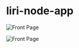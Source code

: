 # liri-node-app
![Front Page](https://github.com/Jay-Goss/liri-node-app/pictures/movie1)

![Front Page](https://github.com/Jay-Goss/liri-node-app/pictures/movie2)
